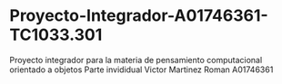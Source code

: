 # Proyecto-Integrador-A01746361-TC1033.301
Proyecto integrador para la materia de pensamiento computacional orientado a objetos
Parte invididual
Victor Martinez Roman A01746361
